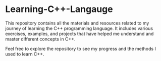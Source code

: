 # Learning-C++-Langauge

This repository contains all the materials and resources related to my journey of learning the C++ programming language. It includes various exercises, examples, and projects that have helped me understand and master different concepts in C++.

Feel free to explore the repository to see my progress and the methods I used to learn C++.
